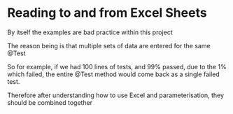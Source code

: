 # Reading to and from Excel Sheets

By itself the examples are bad practice within this project

The reason being is that multiple sets of data are entered for the same @Test

So for example, if we had 100 lines of tests, and 99% passed, due to the 1% which failed, the entire @Test method would come back as a single failed test.

Therefore after understanding how to use Excel and parameterisation, they should be combined together